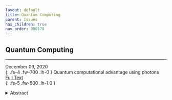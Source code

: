 ```yaml
---
layout: default
title: Quantum Computing 
parent: Issues 
has_children: true
nav_order: 900170
---
```


## Quantum Computing
---
December 03, 2020 <br>
{: .fs-4 .fw-700 .lh-0  }
Quantum computational advantage using photons
 <a href="https://science.sciencemag.org/content/early/2020/12/02/science.abe8770">Full Text</a><br>
{: .fs-5 .fw-500 .lh-1.0  }
<details>
  <summary>Abstract</summary>
Quantum computers promises to perform certain tasks that are believed to be intractable to classical computers. Boson sampling is such a task and is considered as a strong candidate to demonstrate the quantum computational advantage. We perform Gaussian boson sampling by sending 50 indistinguishable single-mode squeezed states into a 100-mode ultralow-loss interferometer with full connectivity and random matrix—the whole optical setup is phase-locked—and sampling the output using 100 high-efficiency single-photon detectors. The obtained samples are validated against plausible hypotheses exploiting thermal states, distinguishable photons, and uniform distribution. The photonic quantum computer generates up to 76 output photon clicks, which yields an output state-space dimension of 1030 and a sampling rate that is ~1014 faster than using the state-of-the-art simulation strategy and supercomputers.
</details> 

